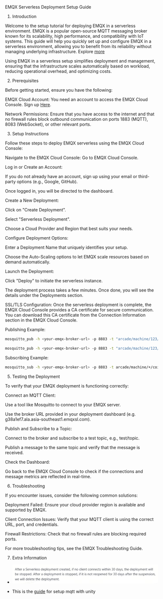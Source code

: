 EMQX Serverless Deployment Setup Guide

1. Introduction

Welcome to the setup tutorial for deploying EMQX in a serverless environment. EMQX is a popular open-source MQTT messaging broker known for its scalability, high performance, and compatibility with IoT systems. This guide will help you quickly set up and configure EMQX in a serverless environment, allowing you to benefit from its reliability without managing underlying infrastructure. Explore [more](https://www.emqx.com/en)

Using EMQX in a serverless setup simplifies deployment and management, ensuring that the infrastructure scales automatically based on workload, reducing operational overhead, and optimizing costs.

2. Prerequisites

Before getting started, ensure you have the following:

EMQX Cloud Account: You need an account to access the EMQX Cloud Console. Sign up [Here](https://accounts.emqx.com/signin).

Network Permissions: Ensure that you have access to the internet and that no firewall rules block outbound communication on ports 1883 (MQTT), 8083 (WebSocket), or other relevant ports.



3. Setup Instructions

Follow these steps to deploy EMQX serverless using the EMQX Cloud Console:

Navigate to the EMQX Cloud Console: Go to EMQX Cloud Console.

Log in or Create an Account:

If you do not already have an account, sign up using your email or third-party options (e.g., Google, GitHub).

Once logged in, you will be directed to the dashboard.

Create a New Deployment:

Click on "Create Deployment".

Select "Serverless Deployment".

Choose a Cloud Provider and Region that best suits your needs.

Configure Deployment Options:

Enter a Deployment Name that uniquely identifies your setup.

Choose the Auto-Scaling options to let EMQX scale resources based on demand automatically.

Launch the Deployment:

Click "Deploy" to initiate the serverless instance.

The deployment process takes a few minutes. Once done, you will see the details under the Deployments section.



SSL/TLS Configuration: Once the serverless deployment is complete, the EMQX Cloud Console provides a CA certificate for secure communication. You can download this CA certificate from the Connection Information section in the EMQX Cloud Console.


Publishing Example:

```bash
mosquitto_pub -h <your-emqx-broker-url> -p 8883 -t "arcade/machine/123/coinpulse" -m '{"machineId": "machine_123", "credits": 1, "timestamp": "2024-10-15T00:42:34.019303Z"}' --cafile "path/to/ca.crt" -u "<your-username>" -P "<your-password>"
```

```bash
mosquitto_pub -h <your-emqx-broker-url> -p 8883 -t "arcade/machine/123/gameover" -m '{"machineId": "machine_123", "status": "game_over", "timestamp": "2024-10-15T02:42:34.019303Z"}' --cafile "path/to/ca.crt" -u "<your-username>" -P "<your-password>"
```

Subscribing Example:

```bash
mosquitto_sub -h <your-emqx-broker-url> -p 8883 -t arcade/machine/+/coinpulse -t arcade/machine/+/gameover --cafile "path/to/ca.crt" -u "<your-username>" -P "<your-password>"
```

5. Testing the Deployment

To verify that your EMQX deployment is functioning correctly:

Connect an MQTT Client:

Use a tool like Mosquitto to connect to your EMQX server.

Use the broker URL provided in your deployment dashboard (e.g. g38a1ef7.ala.asia-southeast1.emqxsl.com).

Publish and Subscribe to a Topic:

Connect to the broker and subscribe to a test topic, e.g., test/topic.

Publish a message to the same topic and verify that the message is received.

Check the Dashboard:

Go back to the EMQX Cloud Console to check if the connections and message metrics are reflected in real-time.

6. Troubleshooting

If you encounter issues, consider the following common solutions:

Deployment Failed: Ensure your cloud provider region is available and supported by EMQX.

Client Connection Issues: Verify that your MQTT client is using the correct URL, port, and credentials.

Firewall Restrictions: Check that no firewall rules are blocking required ports.

For more troubleshooting tips, see the EMQX Troubleshooting Guide.

7. Extra Information
- ![alt text]({08BFBA69-C4B7-4C37-86C1-568751B60AD6}.png)

- This is the [guide](https://www.emqx.com/en/blog/using-mqtt-in-unity-with-m2mqttunity-library-a-step-by-step-guide) for setup mqtt with unity
  
